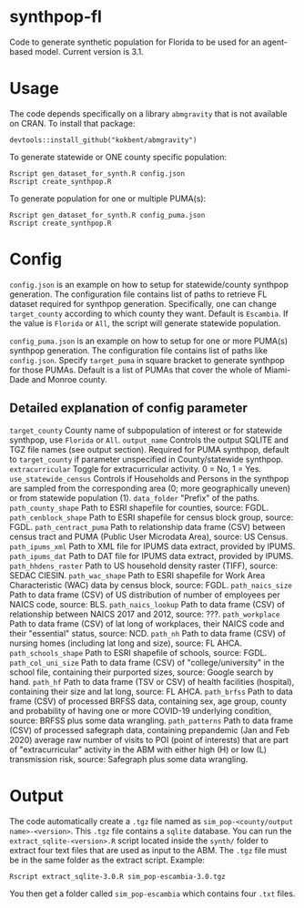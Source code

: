 # synthpop-fl
Code to generate synthetic population for Florida to be used for an agent-based model. Current version is 3.1.

# Usage
The code depends specifically on a library `abmgravity` that is not available on CRAN. To install that package:
```
devtools::install_github("kokbent/abmgravity")
```

To generate statewide or ONE county specific population:
```
Rscript gen_dataset_for_synth.R config.json
Rscript create_synthpop.R
```

To generate population for one or multiple PUMA(s):
```
Rscript gen_dataset_for_synth.R config_puma.json
Rscript create_synthpop.R
```

# Config
`config.json` is an example on how to setup for statewide/county synthpop generation. The configuration file contains list of paths to retrieve FL dataset required for synthpop generation. Specifically, one can change `target_county` according to which county they want. Default is `Escambia`. If the value is `Florida` or `All`, the script will generate statewide population.

`config_puma.json` is an example on how to setup for one or more PUMA(s) synthpop generation. The configuration file contains list of paths like `config.json`. Specify `target_puma` in square bracket to generate synthpop for those PUMAs. Default is a list of PUMAs that cover the whole of Miami-Dade and Monroe county.

## Detailed explanation of config parameter
`target_county` County name of subpopulation of interest or for statewide synthpop, use `Florida` or `All`.
`output_name` Controls the output SQLITE and TGZ file names (see output section). Required for PUMA synthpop, default to `target_county` if parameter unspecified in County/statewide synthpop.
`extracurricular` Toggle for extracurricular activity. 0 = No, 1 = Yes.
`use_statewide_census` Controls if Households and Persons in the synthpop are sampled from the corresponding area (0; more geographically uneven) or from statewide population (1). 
`data_folder` "Prefix" of the paths.
`path_county_shape` Path to ESRI shapefile for counties, source: FGDL.
`path_cenblock_shape` Path to ESRI shapefile for census block group, source: FGDL.
`path_centract_puma` Path to relationship data frame (CSV) between census tract and PUMA (Public User Microdata Area), source: US Census.
`path_ipums_xml` Path to XML file for IPUMS data extract, provided by IPUMS.
`path_ipums_dat` Path to DAT file for IPUMS data extract, provided by IPUMS.
`path_hhdens_raster` Path to US household density raster (TIFF), source: SEDAC CIESIN.
`path_wac_shape` Path to ESRI shapefile for Work Area Characteristic (WAC) data by census block, source: FGDL.
`path_naics_size` Path to data frame (CSV) of US distribution of number of employees per NAICS code, source: BLS.
`path_naics_lookup` Path to data frame (CSV) of relationship between NAICS 2017 and 2012, source: ???.
`path_workplace` Path to data frame (CSV) of lat long of workplaces, their NAICS code and their "essential" status, source: NCD.
`path_nh` Path to data frame (CSV) of nursing homes (including lat long and size), source: FL AHCA.
`path_schools_shape` Path to ESRI shapefile of schools, source: FGDL.
`path_col_uni_size` Path to data frame (CSV) of "college/university" in the school file, containing their purported sizes, source: Google search by hand.
`path_hf` Path to data frame (TSV or CSV) of health facilities (hospital), containing their size and lat long, source: FL AHCA.
`path_brfss` Path to data frame (CSV) of processed BRFSS data, containing sex, age group, county and probability of having one or more COVID-19 underlying condition, source: BRFSS plus some data wrangling.
`path_patterns` Path to data frame (CSV) of processed safegraph data, containing prepandemic (Jan and Feb 2020) average raw number of visits to POI (point of interests) that are part of "extracurricular" activity in the ABM with either high (H) or low (L) transmission risk, source: Safegraph plus some data wrangling.

# Output
The code automatically create a `.tgz` file named as `sim_pop-<county/output name>-<version>`. This `.tgz` file contains a `sqlite` database. You can run the `extract_sqlite-<version>.R` script located inside the `synth/` folder to extract four text files that are used as input to the ABM. The `.tgz` file must be in the same folder as the extract script. Example:
```
Rscript extract_sqlite-3.0.R sim_pop-escambia-3.0.tgz
```
You then get a folder called `sim_pop-escambia` which contains four `.txt` files.

#
